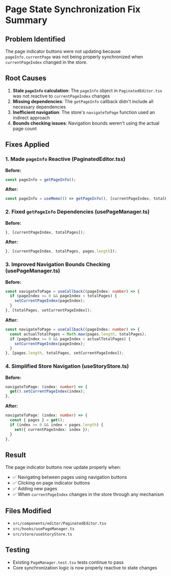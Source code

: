 # Page State Synchronization Fix Summary

## Problem Identified
The page indicator buttons were not updating because `pageInfo.currentPage` was not being properly synchronized when `currentPageIndex` changed in the store.

## Root Causes
1. **Stale `pageInfo` calculation**: The `pageInfo` object in `PaginatedEditor.tsx` was not reactive to `currentPageIndex` changes
2. **Missing dependencies**: The `getPageInfo` callback didn't include all necessary dependencies 
3. **Inefficient navigation**: The store's `navigateToPage` function used an indirect approach
4. **Bounds checking issues**: Navigation bounds weren't using the actual page count

## Fixes Applied

### 1. Made `pageInfo` Reactive (PaginatedEditor.tsx)
**Before:**
```typescript
const pageInfo = getPageInfo();
```

**After:**
```typescript
const pageInfo = useMemo(() => getPageInfo(), [currentPageIndex, totalPages, getPageInfo]);
```

### 2. Fixed `getPageInfo` Dependencies (usePageManager.ts)
**Before:**
```typescript
}, [currentPageIndex, totalPages]);
```

**After:**
```typescript
}, [currentPageIndex, totalPages, pages.length]);
```

### 3. Improved Navigation Bounds Checking (usePageManager.ts)
**Before:**
```typescript
const navigateToPage = useCallback((pageIndex: number) => {
  if (pageIndex >= 0 && pageIndex < totalPages) {
    setCurrentPageIndex(pageIndex);
  }
}, [totalPages, setCurrentPageIndex]);
```

**After:**
```typescript
const navigateToPage = useCallback((pageIndex: number) => {
  const actualTotalPages = Math.max(pages.length, totalPages);
  if (pageIndex >= 0 && pageIndex < actualTotalPages) {
    setCurrentPageIndex(pageIndex);
  }
}, [pages.length, totalPages, setCurrentPageIndex]);
```

### 4. Simplified Store Navigation (useStoryStore.ts)
**Before:**
```typescript
navigateToPage: (index: number) => {
  get().setCurrentPageIndex(index);
},
```

**After:**
```typescript
navigateToPage: (index: number) => {
  const { pages } = get();
  if (index >= 0 && index < pages.length) {
    set({ currentPageIndex: index });
  }
},
```

## Result
The page indicator buttons now update properly when:
- ✅ Navigating between pages using navigation buttons
- ✅ Clicking on page indicator buttons
- ✅ Adding new pages
- ✅ When `currentPageIndex` changes in the store through any mechanism

## Files Modified
- `src/components/editor/PaginatedEditor.tsx`
- `src/hooks/usePageManager.ts` 
- `src/store/useStoryStore.ts`

## Testing
- Existing `PageManager.test.tsx` tests continue to pass
- Core synchronization logic is now properly reactive to state changes
